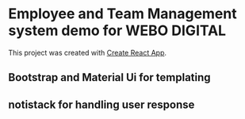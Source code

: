 # Employee and Team Management system demo for WEBO DIGITAL

This project was created with [Create React App](https://github.com/facebook/create-react-app).

## Bootstrap and Material Ui for templating

## notistack for handling user response


